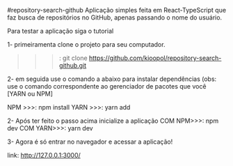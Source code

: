 #repository-search-github
Aplicação simples feita em React-TypeScript que faz busca de repositórios no GitHub, apenas passando o nome do usuário.
  
Para testar a aplicação siga o tutorial

  1- primeiramenta clone o projeto para seu computador.
  
  >>>: git clone https://github.com/kioopol/repository-search-github.git
  
  2- em seguida use o comando a abaixo para instalar dependências (obs: use o comando correspondente ao gerenciador de pacotes que você [YARN ou NPM]
  
  NPM >>>: npm install
  YARN >>>: yarn add
  
  2- Após ter feito o passo acima inicialize a aplicação
  COM NPM>>>: npm dev
  COM YARN>>>: yarn dev
  
  3- Agora é só entrar no navegador e acessar a aplicação!
  
  link: http://127.0.0.1:3000/
  
  
